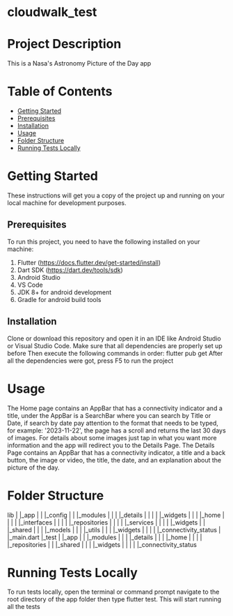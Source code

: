 # cloudwalk_test

# Project Description
This is a Nasa's Astronomy Picture of the Day app

# Table of Contents

* [Getting Started](#getting-started)
* [Prerequisites](#prerequisites)
* [Installation](#installation)
* [Usage](#usage)
* [Folder Structure](#folde-structure)
* [Running Tests Locally](#running-tests-locally)

# Getting Started
These instructions will get you a copy of the project up and running on your local machine for development purposes.

## Prerequisites
To run this project, you need to have the following installed on your machine:
1. Flutter (https://docs.flutter.dev/get-started/install)
2. Dart SDK (https://dart.dev/tools/sdk)
3. Android Studio
4. VS Code
5. JDK 8+ for android development
6. Gradle for android build tools

## Installation
Clone or download this repository and open it in an IDE like Android Studio or Visual Studio Code. Make sure that all dependencies are properly set up before
Then execute the following commands in order:
flutter pub get
After all the dependencies were got, press F5 to run the project

# Usage
The Home page contains an AppBar that has a connectivity indicator and a title, under the AppBar is a SearchBar where you can search by Title or Date, if search by date pay attention to the format that needs to be typed, for example: '2023-11-22',
the page has a scroll and returns the last 30 days of images.
For details about some images just tap in what you want more information and the app will redirect you to the Details Page.
The Details Page contains an AppBar that has a connectivity indicator, a title and a back button, the image or video, the title, the date, and an explanation about the picture of the day.

# Folder Structure
lib
|   |_app
|   |   |_config
|   |  |_modules
|   |   |       |_details
|   |   |       |       |_widgets
|   |   |       |_home
|   |   |       |       |_interfaces
|   |   |       |       |_repositories
|   |   |       |       |_services
|   |   |       |       |_widgets
|   |   |_shared
|   |   |       |_models
|   |   |       |_utils
|   |   |       |_widgets
|   |   |       |       |_connectivity_status
|   |_main.dart
|_test
|   |_app
|   |   |_modules
|   |   |  |_details
|   |   |  |_home
|   |   |  |    |_repositories
|   |   |_shared
|   |   |   |_widgets
|   |   |   |   |_connectivity_status

# Running Tests Locally
To run tests locally, open the terminal or command prompt navigate to the root directory of the app folder then type flutter test. This will start running all the tests
